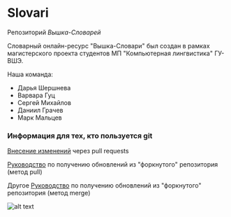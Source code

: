 # Slovari

Репозиторий <i>Вышка-Словарей</i>

Словарный онлайн-ресурс "Вышка-Словари" был создан в рамках магистерского проекта студентов МП "Компьютерная лингвистика" ГУ-ВШЭ. 

Наша команда:
<ul>
  <li>Дарья Шершнева</li>
  <li>Варвара Гуц</li>
  <li>Сергей Михайлов</li>
  <li>Даниил Грачев</li>
  <li>Марк Мальцев</li>
</ul>

<h3>Информация для тех, кто пользуется git</h3>

[Внесение изменений](https://git-scm.com/book/ru/v2/GitHub-%D0%92%D0%BD%D0%B5%D1%81%D0%B5%D0%BD%D0%B8%D0%B5-%D1%81%D0%BE%D0%B1%D1%81%D1%82%D0%B2%D0%B5%D0%BD%D0%BD%D0%BE%D0%B3%D0%BE-%D0%B2%D0%BA%D0%BB%D0%B0%D0%B4%D0%B0-%D0%B2-%D0%BF%D1%80%D0%BE%D0%B5%D0%BA%D1%82%D1%8B) 
через pull requests

[Руководство](https://gist.github.com/CristinaSolana/1885435)
по получению обновлений из "форкнутого" репозитория (метод pull)

Другое [Руководство](https://help.github.com/articles/syncing-a-fork/)
по получению обновлений из "форкнутого" репозитория (метод merge)

![alt text](https://github.com/SergeyMikhaylov21/Slovari/blob/master/Slovari_website/static/img/hse_logo.png)